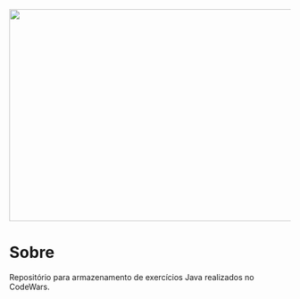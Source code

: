 

<div style="width: '100%'; height: 'auto'; display: flex; justify-content: center; align-items: center;">
    <img src="https://macmagazine.com.br/wp-content/uploads/2012/09/26-java-logo.jpg" width="1000" height="380"/> 
</div>

# Sobre

Repositório para armazenamento de exercícios Java realizados no CodeWars.

